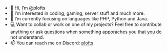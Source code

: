 - 👋 Hi, I’m @plofts
- 👀 I’m interested in coding, gaming, server stuff and much more.
- 🌱 I’m currently focusing on languages like PHP, Python and Java.
- 💻 Want to collab or work on one of my projects? Feel free to contribute anything or ask questions when something apporaches you that you do not understand.
- 📫 You can reach me on Discord: [plofts](http://discord.com/users/292596146650742793)

